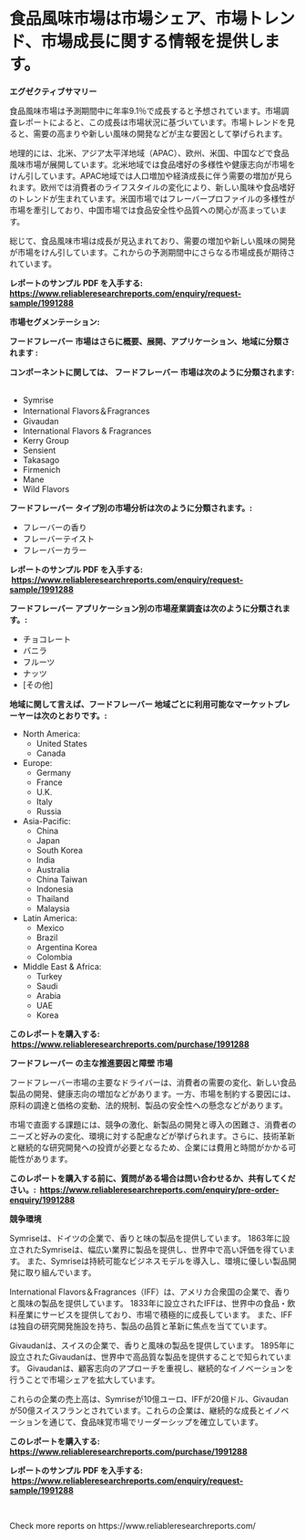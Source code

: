 <p><h1>食品風味市場は市場シェア、市場トレンド、市場成長に関する情報を提供します。</h1></p><p><strong>エグゼクティブサマリー</strong></p>
<p><p>食品風味市場は予測期間中に年率9.1％で成長すると予想されています。市場調査レポートによると、この成長は市場状況に基づいています。市場トレンドを見ると、需要の高まりや新しい風味の開発などが主な要因として挙げられます。</p><p>地理的には、北米、アジア太平洋地域（APAC）、欧州、米国、中国などで食品風味市場が展開しています。北米地域では食品嗜好の多様性や健康志向が市場をけん引しています。APAC地域では人口増加や経済成長に伴う需要の増加が見られます。欧州では消費者のライフスタイルの変化により、新しい風味や食品嗜好のトレンドが生まれています。米国市場ではフレーバープロファイルの多様性が市場を牽引しており、中国市場では食品安全性や品質への関心が高まっています。</p><p>総じて、食品風味市場は成長が見込まれており、需要の増加や新しい風味の開発が市場をけん引しています。これからの予測期間中にさらなる市場成長が期待されています。</p></p>
<p><strong>レポートのサンプル PDF を入手する: <a href="https://www.reliableresearchreports.com/enquiry/request-sample/1991288">https://www.reliableresearchreports.com/enquiry/request-sample/1991288</a></strong></p>
<p><strong>市場セグメンテーション:</strong></p>
<p><strong> フードフレーバー 市場はさらに概要、展開、アプリケーション、地域に分類されます :</strong></p>
<p><strong>コンポーネントに関しては、 フードフレーバー 市場は次のように分類されます: &nbsp;</strong></p>
<p><ul><li>Symrise</li><li>International Flavors＆Fragrances</li><li>Givaudan</li><li>International Flavors & Fragrances</li><li>Kerry Group</li><li>Sensient</li><li>Takasago</li><li>Firmenich</li><li>Mane</li><li>Wild Flavors</li></ul></p>
<p><strong> フードフレーバー タイプ別の市場分析は次のように分類されます。:</strong></p>
<p><ul><li>フレーバーの香り</li><li>フレーバーテイスト</li><li>フレーバーカラー</li></ul></p>
<p><strong>レポートのサンプル PDF を入手する: &nbsp;<a href="https://www.reliableresearchreports.com/enquiry/request-sample/1991288">https://www.reliableresearchreports.com/enquiry/request-sample/1991288</a></strong></p>
<p><strong> フードフレーバー アプリケーション別の市場産業調査は次のように分類されます。:</strong></p>
<p><ul><li>チョコレート</li><li>バニラ</li><li>フルーツ</li><li>ナッツ</li><li>[その他]</li></ul></p>
<p><strong>地域に関して言えば、フードフレーバー 地域ごとに利用可能なマーケットプレーヤーは次のとおりです。:</strong></p>
<p><ul>
    <li>
        North America:
        <ul>
            <li>United States</li>
            <li>Canada</li>
        </ul>
    </li>
    <li>
        Europe:
        <ul>
            <li>Germany</li>
            <li>France</li>
            <li>U.K.</li>
            <li>Italy</li>
            <li>Russia</li>
        </ul>
    </li>
    <li>
        Asia-Pacific:
        <ul>
            <li>China</li>
            <li>Japan</li>
            <li>South Korea</li>
            <li>India</li>
            <li>Australia</li>
            <li>China Taiwan</li>
            <li>Indonesia</li>
            <li>Thailand</li>
            <li>Malaysia</li>
        </ul>
    </li>
    <li>
        Latin America:
        <ul>
            <li>Mexico</li>
            <li>Brazil</li>
            <li>Argentina Korea</li>
            <li>Colombia</li>
        </ul>
    </li>
    <li>
        Middle East & Africa:
        <ul>
            <li>Turkey</li>
            <li>Saudi</li>
            <li>Arabia</li>
            <li>UAE</li>
            <li>Korea</li>
        </ul>
    </li>
    </ul></p>
<p><strong>このレポートを購入する: &nbsp;<a href="https://www.reliableresearchreports.com/purchase/1991288">https://www.reliableresearchreports.com/purchase/1991288</a></strong></p>
<p><strong>フードフレーバー の主な推進要因と障壁 市場</strong></p>
<p><p>フードフレーバー市場の主要なドライバーは、消費者の需要の変化、新しい食品製品の開発、健康志向の増加などがあります。一方、市場を制約する要因には、原料の調達と価格の変動、法的規制、製品の安全性への懸念などがあります。</p><p>市場で直面する課題には、競争の激化、新製品の開発と導入の困難さ、消費者のニーズと好みの変化、環境に対する配慮などが挙げられます。さらに、技術革新と継続的な研究開発への投資が必要となるため、企業には費用と時間がかかる可能性があります。</p></p>
<p><strong>このレポートを購入する前に、質問がある場合は問い合わせるか、共有してください。:&nbsp; <a href="https://www.reliableresearchreports.com/enquiry/pre-order-enquiry/1991288">https://www.reliableresearchreports.com/enquiry/pre-order-enquiry/1991288</a></strong></p>
<p><strong>競争環境</strong></p>
<p><p>Symriseは、ドイツの企業で、香りと味の製品を提供しています。 1863年に設立されたSymriseは、幅広い業界に製品を提供し、世界中で高い評価を得ています。 また、Symriseは持続可能なビジネスモデルを導入し、環境に優しい製品開発に取り組んでいます。</p><p>International Flavors＆Fragrances（IFF）は、アメリカ合衆国の企業で、香りと風味の製品を提供しています。 1833年に設立されたIFFは、世界中の食品・飲料産業にサービスを提供しており、市場で積極的に成長しています。 また、IFFは独自の研究開発施設を持ち、製品の品質と革新に焦点を当てています。</p><p>Givaudanは、スイスの企業で、香りと風味の製品を提供しています。 1895年に設立されたGivaudanは、世界中で高品質な製品を提供することで知られています。 Givaudanは、顧客志向のアプローチを重視し、継続的なイノベーションを行うことで市場シェアを拡大しています。</p><p>これらの企業の売上高は、Symriseが10億ユーロ、IFFが20億ドル、Givaudanが50億スイスフランとされています。これらの企業は、継続的な成長とイノベーションを通じて、食品味覚市場でリーダーシップを確立しています。</p></p>
<p><strong>このレポートを購入する: &nbsp; <a href="https://www.reliableresearchreports.com/purchase/1991288">https://www.reliableresearchreports.com/purchase/1991288</a></strong></p>
<p><strong>レポートのサンプル PDF を入手する: &nbsp;<a href="https://www.reliableresearchreports.com/enquiry/request-sample/1991288">https://www.reliableresearchreports.com/enquiry/request-sample/1991288</a></strong><strong></strong></p>
<p>&nbsp;</p>
<p>Check more reports on https://www.reliableresearchreports.com/</p>